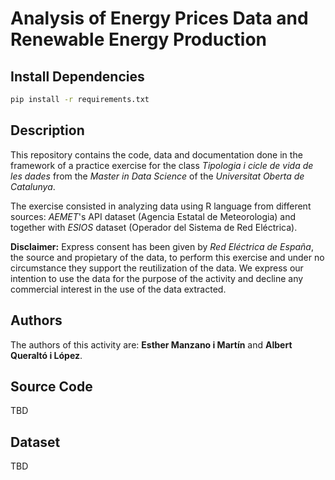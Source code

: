 # Analysis of Energy Prices Data and Renewable Energy Production

## Install Dependencies

```bash
pip install -r requirements.txt
```

## Description

This repository contains the code, data and documentation done in the framework
of a practice exercise for the class *Tipologia i cicle de vida de les dades*
from the *Master in Data Science* of the *Universitat Oberta de Catalunya*.

The exercise consisted in analyzing data using R language from different sources: *AEMET*'s API 
dataset (Agencia Estatal de Meteorologia) and together with *ESIOS* dataset (Operador del Sistema 
de Red Eléctrica).

**Disclaimer:** Express consent has been given by *Red Eléctrica de España*, the
source and propietary of the data, to perform this exercise and under no
circumstance they support the reutilization of the data. We express our
intention to use the data for the purpose of the activity and decline any
commercial interest in the use of the data extracted.

## Authors 

The authors of this activity are: **Esther Manzano i Martín** and **Albert
Queraltó i López**.

## Source Code

TBD

## Dataset

TBD
